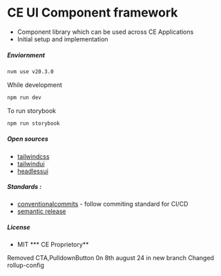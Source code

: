 # CE UI Component framework
- Component library which can be used across CE Applications
- Initial setup and  implementation

##### Enviornment

```sh
nvm use v20.3.0  
```
While development
```sh
npm run dev 
```
To run storybook
```sh
npm run storybook
```
#####  Open sources
- [tailwindcss]
- [tailwindui]
- [headlessui]

##### Standards :
- [conventionalcommits] - follow commiting standard for CI/CD
- [semantic release]
##### License

- MIT
*** CE Proprietory**

[tailwindui]: <tailwindui.com> 
[tailwindcss]: <https://tailwindcss.com/> 
[headlessui]: <https://headlessui.com/> 

[conventionalcommits]: <https://www.conventionalcommits.org/en/v1.0.0/#summary>
[semantic release]: <https://semantic-release.gitbook.io/>


Removed CTA,PulldownButton 0n 8th august 24 in new branch 
Changed rollup-config 